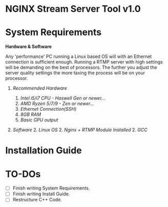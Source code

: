 # NGINX Stream Server Tool v1.0

# System Requirements

**Hardware & Software**

Any 'performance' PC running a Linux based OS will with an Ethernet connection is sufficient enough.
Running a RTMP server with high settings will be demanding on the best of processors. The further you
adjust the server quality settings the more taxing the process will be on your processor.

1. *Recommended Hardware*
     1. *Intel i5/i7 CPU - Haswell Gen or newer...*
     1. *AMD Ryzen 5/7/9 - Zen or newer...*
     1. *Ethernet Connection(SSH)*
     1. *8GB RAM*
     1. *Basic GPU output*

2. *Software*
     2. *Linux OS*
     2. *Nginx + RTMP Module Installed*
     2. *GCC*

# Installation Guide


# TO-DOs
- [ ] Finish writing System Requirements.
- [ ] Finish writing Install Guide.
- [ ] Restructure C++ Code.
